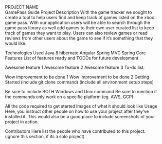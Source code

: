 PROJECT NAME <br />
GamePass Guide
Project Description
With the game tracker we sought to create a tool to help users find and keep track of games listed on the xbox game pass. With our application users will be able to search through the game pass library as well add games to their own user curated list to keep track of games they want to play. Users can also review games or read reviews from other users about the game to see if it’s something that they would like.

Technologies Used
Java 8
hibernate
Angular
Spring MVC
Spring Core
Features
List of features ready and TODOs for future development

Awesome feature 1
Awesome feature 2
Awesome feature 3
To-do list:

Wow improvement to be done 1
Wow improvement to be done 2
Getting Started
(include git clone command) (include all environment setup steps)

Be sure to include BOTH Windows and Unix command
Be sure to mention if the commands only work on a specific platform (eg. AWS, GCP)

All the code required to get started
Images of what it should look like
Usage
Here, you instruct other people on how to use your project after they’ve installed it. This would also be a good place to include screenshots of your project in action.

Contributors
Here list the people who have contributed to this project. (ignore this section, if its a solo project)
